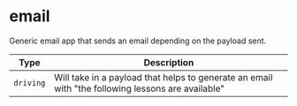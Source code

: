 # email

Generic email app that sends an email depending on the payload sent.

| Type        | Description               |
|-------------|---------------------------|
| `driving`   | Will take in a payload that helps to generate an email with "the following lessons are available" |